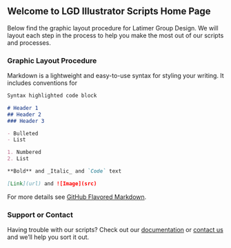 ## Welcome to LGD Illustrator Scripts Home Page

Below find the graphic layout procedure for Latimer Group Design. We will layout each step in the process to help you make the most out of our scripts and processes.

### Graphic Layout Procedure

Markdown is a lightweight and easy-to-use syntax for styling your writing. It includes conventions for

```markdown
Syntax highlighted code block

# Header 1
## Header 2
### Header 3

- Bulleted
- List

1. Numbered
2. List

**Bold** and _Italic_ and `Code` text

[Link](url) and ![Image](src)
```

For more details see [GitHub Flavored Markdown](https://guides.github.com/features/mastering-markdown/).

### Support or Contact

Having trouble with our scripts? Check out our [documentation](https://github.com/LatimerGroupDesign) or [contact us](https://github.com/sergiopv02) and we’ll help you sort it out.
